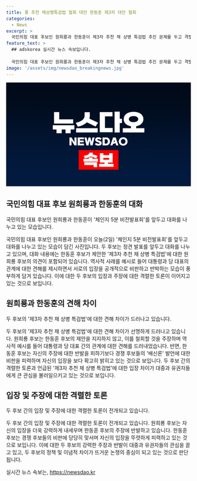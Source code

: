 ```yaml
---
title: 룡 추천 채상병특검법 철회 대안 한동훈 제3자 대안 철회
categories:
  - News
excerpt: >
  국민의힘 대표 후보인 원희룡과 한동훈이 제3자 추천 채 상병 특검법 추진 문제를 두고 격렬한 공방을 벌이고 있다. 원희룡은 한동훈의 주장을 지지하며 역사적 사례를 예로 들어 반대 입장을 피력했고, 한동훈은 원희룡에 대해 비판했다. 두 후보는 격렬한 경쟁 속에서 정책과 비전을 강조하고, 네거티브 정치 공세를 피하기 위해 노력하고 있다. 양측의 고강도 공방은 미래의 정책 방향성에 대한 뜨거운 논의를 이끌어내고 있다.
feature_text: >
  ## adskorea 실시간 뉴스 속보입니다.

  국민의힘 대표 후보인 원희룡과 한동훈이 제3자 추천 채 상병 특검법 추진 문제를 두고 격렬한 공방을 벌이고 있다. 원희룡은 한동훈의 주장을 지지하며 역사적 사례를 예로 들어 반대 입장을 피력했고, 한동훈은 원희룡에 대해 비판했다. 두 후보는 격렬한 경쟁 속에서 정책과 비전을 강조하고, 네거티브 정치 공세를 피하기 위해 노력하고 있다. 양측의 고강도 공방은 미래의 정책 방향성에 대한 뜨거운 논의를 이끌어내고 있다.
image: '/assets/img/newsdao_breakingnews.jpg'
---
```


<p><img src="/assets/img/newsdao_breakingnews.jpg" alt="adskorea 속보" /></p>

<h2 data-ke-size="size26">국민의힘 대표 후보 원희룡과 한동훈의 대화</h2>

<p data-ke-size="size16">국민의힘 대표 후보인 원희룡과 한동훈이 '체인지 5분 비전발표회'를 앞두고 대화를 나누고 있는 모습입니다.</p>

<p>국민의힘 대표 후보인 원희룡과 한동훈이 오늘(2일) '체인지 5분 비전발표회'를 앞두고 대화를 나누고 있는 모습이 담긴 사진입니다. 두 후보는 정견 발표를 앞두고 대화를 나누고 있으며, 대화 내용에는 한동훈 후보가 제안한 '제3자 추천 채 상병 특검법'에 대한 원희룡 후보의 의견이 포함되어 있습니다. 역사적 사례를 예시로 들어 대통령과 당 대표의 관계에 대한 견해를 제시하면서 서로의 입장을 공개적으로 비판하고 반박하는 모습이 풍부하게 담겨 있습니다. 이에 대한 두 후보의 입장과 주장에 대한 격렬한 토론이 이어지고 있는 것으로 보입니다.</p>

<h2 data-ke-size="size26">원희룡과 한동훈의 견해 차이</h2>

<p data-ke-size="size16">두 후보의 '제3자 추천 채 상병 특검법'에 대한 견해 차이가 드러나고 있습니다.</p>

<p>두 후보의 '제3자 추천 채 상병 특검법'에 대한 견해 차이가 선명하게 드러나고 있습니다. 원희룡 후보는 한동훈 후보의 제안을 지지하지 않고, 이를 철회할 것을 주장하며 역사적 예시를 들어 대통령과 당 대표 간의 관계에 대한 견해를 드러내었습니다. 반면, 한동훈 후보는 자신의 주장에 대한 반발을 피하기보다 경쟁 후보들의 '배신론' 발언에 대한 비판을 피력하며 자신의 입장을 보다 확고히 밝히고 있는 것으로 보입니다. 두 후보 간의 격렬한 토론과 언급된 '제3자 추천 채 상병 특검법'에 대한 입장 차이가 대중과 유권자들에게 큰 관심을 불러일으키고 있는 것으로 보입니다.</p>

<h2 data-ke-size="size26">입장 및 주장에 대한 격렬한 토론</h2>

<p data-ke-size="size16">두 후보 간의 입장 및 주장에 대한 격렬한 토론이 전개되고 있습니다.</p>

<p>두 후보 간의 입장 및 주장에 대한 격렬한 토론이 전개되고 있습니다. 원희룡 후보는 자신의 입장을 더욱 강력하게 내세우며 한동훈 후보의 주장에 반발하고 있습니다. 한동훈 후보는 경쟁 후보들의 비판에 당당히 맞서며 자신의 입장을 뚜렷하게 피력하고 있는 것으로 보입니다. 이에 대한 두 후보의 강력한 주장과 반발이 대중과 유권자들의 관심을 끌고 있고, 두 후보의 정책 및 이념적 차이가 뜨거운 논쟁의 중심이 되고 있는 것으로 판단됩니다.</p>
실시간 뉴스 속보는, <a href="https://newsdao.kr" rel="dofollow">https://newsdao.kr</a>



